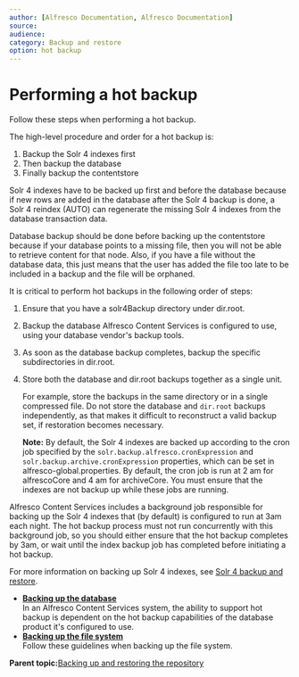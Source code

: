 ```yaml
---
author: [Alfresco Documentation, Alfresco Documentation]
source: 
audience: 
category: Backup and restore
option: hot backup
---
```


# Performing a hot backup

Follow these steps when performing a hot backup.

The high-level procedure and order for a hot backup is:

1.  Backup the Solr 4 indexes first
2.  Then backup the database
3.  Finally backup the contentstore

Solr 4 indexes have to be backed up first and before the database because if new rows are added in the database after the Solr 4 backup is done, a Solr 4 reindex \(AUTO\) can regenerate the missing Solr 4 indexes from the database transaction data.

Database backup should be done before backing up the contentstore because if your database points to a missing file, then you will not be able to retrieve content for that node. Also, if you have a file without the database data, this just means that the user has added the file too late to be included in a backup and the file will be orphaned.

It is critical to perform hot backups in the following order of steps:

1.  Ensure that you have a solr4Backup directory under dir.root.

2.  Backup the database Alfresco Content Services is configured to use, using your database vendor's backup tools.

3.  As soon as the database backup completes, backup the specific subdirectories in dir.root.

4.  Store both the database and dir.root backups together as a single unit.

    For example, store the backups in the same directory or in a single compressed file. Do not store the database and `dir.root` backups independently, as that makes it difficult to reconstruct a valid backup set, if restoration becomes necessary.

    **Note:** By default, the Solr 4 indexes are backed up according to the cron job specified by the `solr.backup.alfresco.cronExpression` and `solr.backup.archive.cronExpression` properties, which can be set in alfresco-global.properties. By default, the cron job is run at 2 am for alfrescoCore and 4 am for archiveCore. You must ensure that the indexes are not backup up while these jobs are running.


Alfresco Content Services includes a background job responsible for backing up the Solr 4 indexes that \(by default\) is configured to run at 3am each night. The hot backup process must not run concurrently with this background job, so you should either ensure that the hot backup completes by 3am, or wait until the index backup job has completed before initiating a hot backup.

For more information on backing up Solr 4 indexes, see [Solr 4 backup and restore](../concepts/solr-backup-recovery.md).

-   **[Backing up the database](../concepts/backup-hot-database.md)**  
In an Alfresco Content Services system, the ability to support hot backup is dependent on the hot backup capabilities of the database product it's configured to use.
-   **[Backing up the file system](../concepts/backup-hot-filesystem.md)**  
Follow these guidelines when backing up the file system.

**Parent topic:**[Backing up and restoring the repository](../concepts/backup-intro.md)

